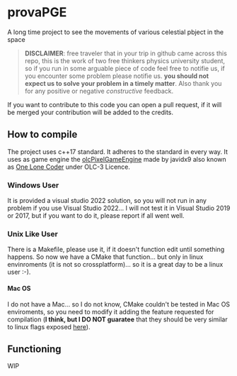 # provaPGE

A long time project to see the movements of various celestial pbject in the space

> **DISCLAIMER**: free traveler that in your trip in github came across this repo, this is the work of two free thinkers physics university student, so if you run in some arguable piece of code feel free to notifie us, if you encounter some problem please notifie us.
**you should not expect us to solve your problem in a timely matter**. Also thank you for any positive or negative _constructive_ feedback.

If you want to contribute to this code you can open a pull request, if it will be merged your contribution will be added to the credits.

## How to compile

The project uses c++17 standard. It adheres to the standard in every way.
It uses as game engine the [olcPixelGameEngine](https://github.com/OneLoneCoder/olcPixelGameEngine) made by javidx9 also known as [One Lone Coder](https://github.com/OneLoneCoder) under OLC-3 Licence.

### Windows User

It is provided a visual studio 2022 solution, so you will not run in any problem if you use Visual Studio 2022... 
I will not test it in Visual Studio 2019 or 2017, but if you want to do it, please report if all went well.

### Unix Like User

There is a Makefile, please use it, if it doesn't function edit until something happens.
So now we have a CMake that function... but only in linux envinroments (it is not so crossplatform)... so it is a great day to be a linux user :-).

#### Mac OS

I do not have a Mac... so I do not know, CMake couldn't be tested in Mac OS enviroments, so you need to modify it adding the feature requested for compilation
(**I think, but I DO NOT guaratee** that they should be very similar to linux flags exposed [here](https://github.com/OneLoneCoder/olcPixelGameEngine/wiki/Compiling-on-Linux)).

## Functioning

WIP
